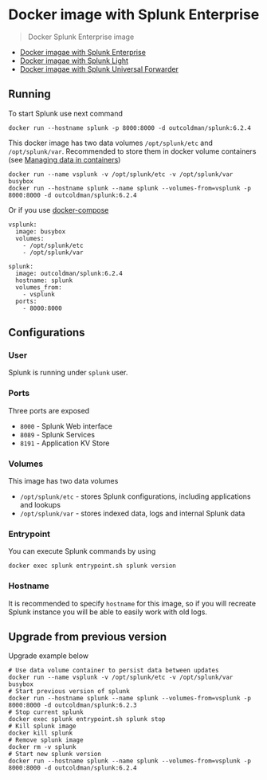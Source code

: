 # Docker image with Splunk Enterprise

> Docker Splunk Enterprise image

* [Docker imagae with Splunk Enterprise](https://github.com/outcoldman/docker-splunk/tree/splunk)
* [Docker imagae with Splunk Light](https://github.com/outcoldman/docker-splunk/tree/splunk_light)
* [Docker imagae with Splunk Universal Forwarder](https://github.com/outcoldman/docker-splunk/tree/splunkforwarder)

## Running

To start Splunk use next command

```
docker run --hostname splunk -p 8000:8000 -d outcoldman/splunk:6.2.4
```

This docker image has two data volumes `/opt/splunk/etc` and `/opt/splunk/var`. Recommended to store them in docker volume containers (see [Managing data in containers](https://docs.docker.com/userguide/dockervolumes/))

```
docker run --name vsplunk -v /opt/splunk/etc -v /opt/splunk/var busybox
docker run --hostname splunk --name splunk --volumes-from=vsplunk -p 8000:8000 -d outcoldman/splunk:6.2.4
```

Or if you use [docker-compose](https://docs.docker.com/compose/)

```
vsplunk:
  image: busybox
  volumes:
    - /opt/splunk/etc
    - /opt/splunk/var

splunk:
  image: outcoldman/splunk:6.2.4
  hostname: splunk
  volumes_from:
    - vsplunk
  ports:
    - 8000:8000
```

## Configurations

### User

Splunk is running under `splunk` user.

### Ports

Three ports are exposed

* `8000` - Splunk Web interface
* `8089` - Splunk Services
* `8191` - Application KV Store

### Volumes

This image has two data volumes

* `/opt/splunk/etc` - stores Splunk configurations, including applications and lookups
* `/opt/splunk/var` - stores indexed data, logs and internal Splunk data

### Entrypoint

You can execute Splunk commands by using

```
docker exec splunk entrypoint.sh splunk version
```

### Hostname

It is recommended to specify `hostname` for this image, so if you will recreate Splunk instance you will be able to easily work with old logs.

## Upgrade from previous version

Upgrade example below

```
# Use data volume container to persist data between updates
docker run --name vsplunk -v /opt/splunk/etc -v /opt/splunk/var busybox
# Start previous version of splunk
docker run --hostname splunk --name splunk --volumes-from=vsplunk -p 8000:8000 -d outcoldman/splunk:6.2.3
# Stop current splunk
docker exec splunk entrypoint.sh splunk stop
# Kill splunk image
docker kill splunk
# Remove splunk image
docker rm -v splunk
# Start new splunk version
docker run --hostname splunk --name splunk --volumes-from=vsplunk -p 8000:8000 -d outcoldman/splunk:6.2.4
```
